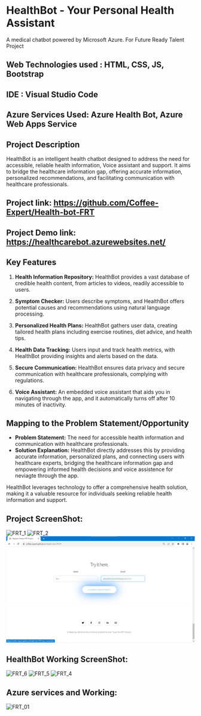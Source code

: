 # HealthBot - Your Personal Health Assistant
A medical chatbot powered by Microsoft Azure. For Future Ready Talent Project

## Web Technologies used : HTML, CSS, JS, Bootstrap
## IDE : Visual Studio Code

## Azure Services Used: Azure Health Bot, Azure Web Apps Service
## Project Description
HealthBot is an intelligent health chatbot designed to address the need for accessible, reliable health information, Voice assistant and support. It aims to bridge the healthcare information gap, offering accurate information, personalized recommendations, and facilitating communication with healthcare professionals.

## Project link:   https://github.com/Coffee-Expert/Health-bot-FRT   

## Project Demo link: https://healthcarebot.azurewebsites.net/

## Key Features

1. **Health Information Repository:** HealthBot provides a vast database of credible health content, from articles to videos, readily accessible to users.

2. **Symptom Checker:** Users describe symptoms, and HealthBot offers potential causes and recommendations using natural language processing.

3. **Personalized Health Plans:** HealthBot gathers user data, creating tailored health plans including exercise routines, diet advice, and health tips.

4. **Health Data Tracking:** Users input and track health metrics, with HealthBot providing insights and alerts based on the data.

5. **Secure Communication:** HealthBot ensures data privacy and secure communication with healthcare professionals, complying with regulations.

6. **Voice Assistant:** An embedded voice assistant that aids you in navigating through the app, and it automatically turns off after 10 minutes of inactivity.

## Mapping to the Problem Statement/Opportunity

- **Problem Statement:** The need for accessible health information and communication with healthcare professionals.
- **Solution Explanation:** HealthBot directly addresses this by providing accurate information, personalized plans, and connecting users with healthcare experts, bridging the healthcare information gap and empowering informed health decisions and voice assistence for neviagte through the app.

HealthBot leverages technology to offer a comprehensive health solution, making it a valuable resource for individuals seeking reliable health information and support.
## Project ScreenShot:
![FRT_1](https://github.com/Coffee-Expert/Health-bot-FRT/assets/137613929/94e17158-1bb1-4db6-9700-7428ce400c79)
![FRT_2](https://github.com/Coffee-Expert/Health-bot-FRT/assets/137613929/74510e07-dac6-4f2a-b5ae-418703596bd4)
![FRT_3](https://github.com/Coffee-Expert/Health-bot-FRT/blob/main/images/CSS%20button%20nice%20huh.jpeg)

## HealthBot Working ScreenShot:
![FRT_6](https://github.com/Coffee-Expert/Health-bot-FRT/assets/137613929/07a77307-2254-4bcb-a794-a955278e815e)
![FRT_5](https://github.com/Coffee-Expert/Health-bot-FRT/assets/137613929/8e43529c-a4b8-4823-9180-a9da671ec921)
![FRT_4](https://github.com/Coffee-Expert/Health-bot-FRT/assets/137613929/82a9db0b-428c-4157-bd07-f1910154ea3f)
## Azure services and Working:
![FRT_01](https://github.com/Coffee-Expert/Health-bot-FRT/assets/137613929/12c7b7ce-9665-497b-a96a-2929ced44e79)




<!--- Previous image link-- https://github.com/Coffee-Expert/Health-bot-FRT/assets/137613929/e6d622c8-fb30-450b-9761-4a5cd68b005b -->



